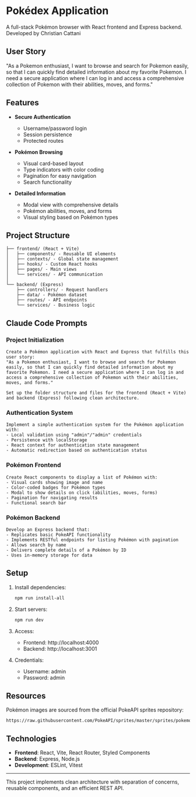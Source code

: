 # Pokédex Application

A full-stack Pokémon browser with React frontend and Express backend.
Developed by Christian Cattani

## User Story

"As a Pokemon enthusiast, I want to browse and search for Pokemon easily, so that I can quickly find detailed information about my favorite Pokemon. I need a secure application where I can log in and access a comprehensive collection of Pokemon with their abilities, moves, and forms."

## Features

- **Secure Authentication**
  - Username/password login
  - Session persistence
  - Protected routes

- **Pokémon Browsing**
  - Visual card-based layout
  - Type indicators with color coding
  - Pagination for easy navigation
  - Search functionality

- **Detailed Information**
  - Modal view with comprehensive details
  - Pokémon abilities, moves, and forms
  - Visual styling based on Pokémon types

## Project Structure

```
├── frontend/ (React + Vite)
│   ├── components/ - Reusable UI elements
│   ├── contexts/ - Global state management
│   ├── hooks/ - Custom React hooks
│   ├── pages/ - Main views
│   └── services/ - API communication
│
└── backend/ (Express)
    ├── controllers/ - Request handlers
    ├── data/ - Pokémon dataset
    ├── routes/ - API endpoints
    └── services/ - Business logic
```

## Claude Code Prompts

### Project Initialization

```
Create a Pokémon application with React and Express that fulfills this user story:
"As a Pokemon enthusiast, I want to browse and search for Pokemon easily, so that I can quickly find detailed information about my favorite Pokemon. I need a secure application where I can log in and access a comprehensive collection of Pokemon with their abilities, moves, and forms."

Set up the folder structure and files for the frontend (React + Vite) and backend (Express) following clean architecture.
```

### Authentication System

```
Implement a simple authentication system for the Pokémon application with:
- Local validation using "admin"/"admin" credentials
- Persistence with localStorage
- React context for authentication state management
- Automatic redirection based on authentication status
```

### Pokémon Frontend

```
Create React components to display a list of Pokémon with:
- Visual cards showing image and name
- Color-coded badges for Pokémon types
- Modal to show details on click (abilities, moves, forms)
- Pagination for navigating results
- Functional search bar
```

### Pokémon Backend

```
Develop an Express backend that:
- Replicates basic PokeAPI functionality
- Implements RESTful endpoints for listing Pokémon with pagination
- Allows search by name
- Delivers complete details of a Pokémon by ID
- Uses in-memory storage for data
```

## Setup

1. Install dependencies:
   ```bash
   npm run install-all
   ```

2. Start servers:
   ```bash
   npm run dev
   ```

3. Access:
   - Frontend: http://localhost:4000
   - Backend: http://localhost:3001

4. Credentials:
   - Username: admin
   - Password: admin

## Resources

Pokémon images are sourced from the official PokeAPI sprites repository:
```
https://raw.githubusercontent.com/PokeAPI/sprites/master/sprites/pokemon/{id}.png
```

## Technologies

- **Frontend**: React, Vite, React Router, Styled Components
- **Backend**: Express, Node.js
- **Development**: ESLint, Vitest

---

This project implements clean architecture with separation of concerns, reusable components, and an efficient REST API.
